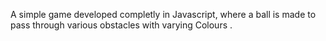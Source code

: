 A simple game developed completly in Javascript, where a ball is made to pass through various obstacles with varying Colours .
